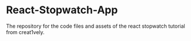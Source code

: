 # React-Stopwatch-App
The repository for the code files and assets of the react stopwatch tutorial from creat1vely.
